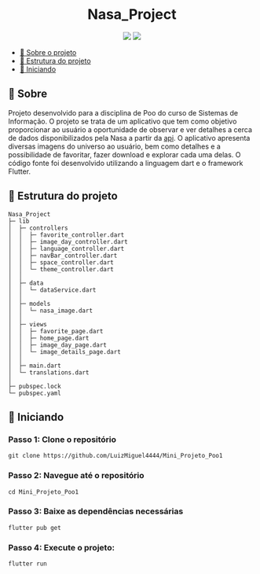 <h1 align="center">Nasa_Project</h1>

<p align="center">
    <img src="https://img.shields.io/badge/dart-%230175C2.svg?style=for-the-badge&logo=dart&logoColor=white"/>
    <img src="https://img.shields.io/badge/Flutter-%2302569B.svg?style=for-the-badge&logo=Flutter&logoColor=white"/>
</p>

- [📑 Sobre o projeto](#-sobre)
- [📂 Estrutura do projeto](#-estrutura-do-projeto)
- [🚀 Iniciando](#-iniciando)

## 📑 Sobre
Projeto desenvolvido para a disciplina de Poo do curso de Sistemas de Informação.
O projeto se trata de um aplicativo que tem como objetivo proporcionar ao usuário a oportunidade de observar e ver detalhes a cerca de dados disponibilizados pela Nasa a partir da [api](https://apod.nasa.gov/apod/astropix.html). O aplicativo apresenta diversas imagens do universo ao usuário, bem como detalhes e a possibilidade de favoritar, fazer download e explorar cada uma delas. O código fonte foi desenvolvido utilizando a linguagem dart e o framework Flutter.

## 📂 Estrutura do projeto
```
Nasa_Project
├─ lib
│  ├─ controllers
│  │  ├─ favorite_controller.dart
│  │  ├─ image_day_controller.dart
│  │  ├─ language_controller.dart
│  │  ├─ navBar_controller.dart
│  │  ├─ space_controller.dart
│  │  └─ theme_controller.dart
│  │
│  ├─ data
│  │  └─ dataService.dart
│  │
│  ├─ models
│  │  └─ nasa_image.dart
│  │
│  ├─ views
│  │  ├─ favorite_page.dart
│  │  ├─ home_page.dart
│  │  ├─ image_day_page.dart
│  │  └─ image_details_page.dart
│  │
│  ├─ main.dart
│  └─ translations.dart
│
├─ pubspec.lock
└─ pubspec.yaml

```


## 🚀 Iniciando

### Passo 1: Clone o repositório
```git clone https://github.com/LuizMiguel4444/Mini_Projeto_Poo1```

### Passo 2: Navegue até o repositório
```cd Mini_Projeto_Poo1```

### Passo 3: Baixe as dependências necessárias
```flutter pub get```

### Passo 4: Execute o projeto: 
```flutter run```
